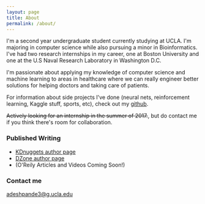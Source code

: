 ```yaml
---
layout: page
title: About
permalink: /about/
---
```


I'm a second year undergraduate student currently studying at UCLA. I'm majoring in computer science while also pursuing a minor in Bioinformatics. I've had two research internships in my career, one at Boston University and one at the U.S Naval Research Laboratory in Washington D.C.

I'm passionate about applying my knowledge of computer science and machine learning to areas in healthcare where we can really engineer better solutions for helping doctors and taking care of patients. 

For information about side projects I've done (neural nets, reinforcement learning, Kaggle stuff, sports, etc), check out my <a href="https://github.com/adeshpande3"  target="_blank">github</a>.

~~Actively looking for an internship in the summer of 2017.~~, but do contact me if you think there's room for collaboration. 

### Published Writing

* [KDnuggets author page](http://www.kdnuggets.com/author/adit-deshpande)
* [DZone author page](https://dzone.com/users/2843746/adeshpande3.html)
* (O'Reily Articles and Videos Coming Soon!)


### Contact me

[adeshpande3@g.ucla.edu](mailto:adeshpande3@g.ucla.edu)

